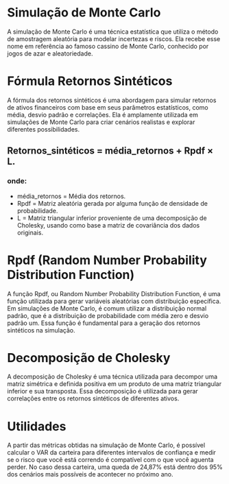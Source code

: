 # Simulação de Monte Carlo

A simulação de Monte Carlo é uma técnica estatística que utiliza o método de amostragem aleatória para modelar incertezas e riscos. Ela recebe esse nome em referência ao famoso cassino de Monte Carlo, conhecido por jogos de azar e aleatoriedade.

# Fórmula Retornos Sintéticos

A fórmula dos retornos sintéticos é uma abordagem para simular retornos de ativos financeiros com base em seus parâmetros estatísticos, como média, desvio padrão e correlações. Ela é amplamente utilizada em simulações de Monte Carlo para criar cenários realistas e explorar diferentes possibilidades.

## Retornos_sintéticos = média_retornos + Rpdf × L.

### onde:
* média_retornos = Média dos retornos.
* Rpdf = Matriz aleatória gerada por alguma função de densidade de probabilidade.
* L = Matriz triangular inferior proveniente de uma decomposição de Cholesky, usando como base a matriz de covariância dos dados originais.

# Rpdf (Random Number Probability Distribution Function)

A função Rpdf, ou Random Number Probability Distribution Function, é uma função utilizada para gerar variáveis aleatórias com distribuição específica. Em simulações de Monte Carlo, é comum utilizar a distribuição normal padrão, que é a distribuição de probabilidade com média zero e desvio padrão um. Essa função é fundamental para a geração dos retornos sintéticos na simulação.

# Decomposição de Cholesky

A decomposição de Cholesky é uma técnica utilizada para decompor uma matriz simétrica e definida positiva em um produto de uma matriz triangular inferior e sua transposta. Essa decomposição é utilizada para gerar correlações entre os retornos sintéticos de diferentes ativos.

# Utilidades

A partir das métricas obtidas na simulação de Monte Carlo, é possível calcular o VAR da carteira para diferentes intervalos de confiança e medir se o risco que você está correndo é compatível com o que você aguenta perder. No caso dessa carteira, uma queda de 24,87% está dentro dos 95% dos cenários mais possíveis de acontecer no próximo ano.
